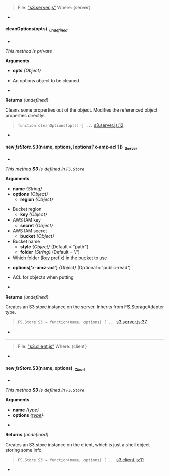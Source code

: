 > File: ["s3.server.js"](s3.server.js)
> Where: {server}

-

#### <a name="cleanOptions"></a>cleanOptions(opts)&nbsp;&nbsp;<sub><i>undefined</i></sub> ####
-
*This method is private*

__Arguments__

* __opts__ *{Object}*  
- An options object to be cleaned

-

__Returns__  *{undefined}*


Cleans some properties out of the object. Modifies the referenced object
properties directly.

> ```function cleanOptions(opts) { ...``` [s3.server.js:12](s3.server.js#L12)

-

#### <a name="FS.Store.S3"></a>new *fsStore*.S3(name, options, [options['x-amz-acl']])&nbsp;&nbsp;<sub><i>Server</i></sub> ####
-
*This method __S3__ is defined in `FS.Store`*

__Arguments__

* __name__ *{String}*  
* __options__ *{Object}*  
    - __region__ *{Object}*  
- Bucket region
    - __key__ *{Object}*  
- AWS IAM key
    - __secret__ *{Object}*  
- AWS IAM secret
    - __bucket__ *{Object}*  
- Bucket name
    - __style__ *{Object}*    (Default = "path")
    - __folder__ *{String}*    (Default = '/')
- Which folder (key prefix) in the bucket to use
* __options['x-amz-acl']__ *{Object}*    (Optional = 'public-read')
- ACL for objects when putting

-

__Returns__  *{undefined}*


Creates an S3 store instance on the server. Inherits from FS.StorageAdapter
type.

> ```FS.Store.S3 = function(name, options) { ...``` [s3.server.js:37](s3.server.js#L37)

-


---
> File: ["s3.client.js"](s3.client.js)
> Where: {client}

-

#### <a name="FS.Store.S3"></a>new *fsStore*.S3(name, options)&nbsp;&nbsp;<sub><i>Client</i></sub> ####
-
*This method __S3__ is defined in `FS.Store`*

__Arguments__

* __name__ *{[type](#type)}*  
* __options__ *{[type](#type)}*  

-

__Returns__  *{undefined}*


Creates an S3 store instance on the client, which is just a shell object
storing some info.

> ```FS.Store.S3 = function(name, options) { ...``` [s3.client.js:11](s3.client.js#L11)

-
